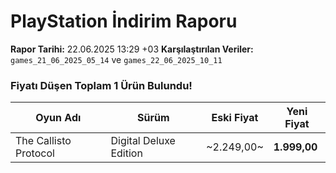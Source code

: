# PlayStation İndirim Raporu

**Rapor Tarihi:** 22.06.2025 13:29 +03
**Karşılaştırılan Veriler:** `games_21_06_2025_05_14` ve `games_22_06_2025_10_11`

### Fiyatı Düşen Toplam 1 Ürün Bulundu!

| Oyun Adı | Sürüm | Eski Fiyat | Yeni Fiyat |
|---|---|---|---|
| The Callisto Protocol | Digital Deluxe Edition | ~2.249,00~ | **1.999,00** |
